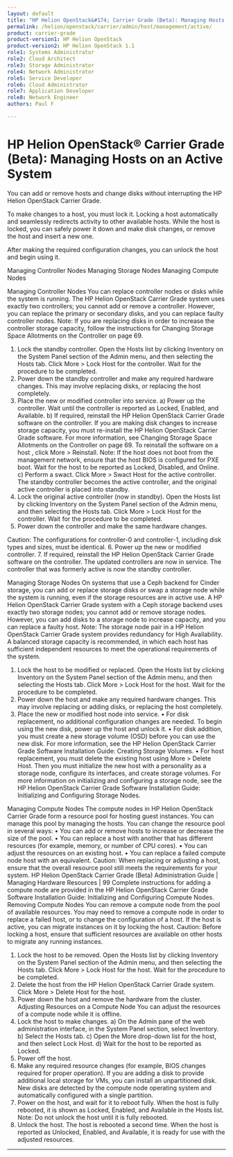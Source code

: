 ```yaml
---
layout: default
title: "HP Helion OpenStack&#174; Carrier Grade (Beta): Managing Hosts on an Active System"
permalink: /helion/openstack/carrier/admin/host/management/active/
product: carrier-grade
product-version1: HP Helion OpenStack
product-version2: HP Helion OpenStack 1.1
role1: Systems Administrator 
role2: Cloud Architect 
role3: Storage Administrator 
role4: Network Administrator 
role5: Service Developer 
role6: Cloud Administrator 
role7: Application Developer 
role8: Network Engineer 
authors: Paul F

---
```

<!--UNDER REVISION-->

<script>

function PageRefresh {
onLoad="window.refresh"
}

PageRefresh();

</script>

<!-- <p style="font-size: small;"> <a href="/helion/openstack/carrier/services/imaging/overview/">&#9664; PREV</a> | <a href="/helion/openstack/carrier/services/overview/">&#9650; UP</a> | <a href="/helion/openstack/carrier/services/object/overview/"> NEXT &#9654</a> </p> -->

# HP Helion OpenStack&#174; Carrier Grade (Beta): Managing Hosts on an Active System
<!-- From the Titanium Server Admin Guide -->

You can add or remove hosts and change disks without interrupting the HP Helion OpenStack Carrier Grade.

To make changes to a host, you must lock it. Locking a host automatically and seamlessly redirects activity to other available hosts. While the host is locked, you can safely power it down and make disk changes, or remove the host and insert a new one.

After making the required configuration changes, you can unlock the host and begin using it.

Managing Controller Nodes
Managing Storage Nodes
Managing Compute Nodes


Managing Controller Nodes
You can replace controller nodes or disks while the system is running.
The HP Helion OpenStack Carrier Grade system uses exactly two controllers; you cannot add or remove a controller.
However, you can replace the primary or secondary disks, and you can replace faulty controller nodes.
Note:
If you are replacing disks in order to increase the controller storage capacity, follow the instructions for
Changing Storage Space Allotments on the Controller on page 69.
1. Lock the standby controller.
Open the Hosts list by clicking Inventory on the System Panel section of the Admin menu, and then selecting
the Hosts tab.
Click More > Lock Host for the controller.
Wait for the procedure to be completed.
2. Power down the standby controller and make any required hardware changes.
This may involve replacing disks, or replacing the host completely.
3. Place the new or modified controller into service.
a) Power up the controller.
Wait until the controller is reported as Locked, Enabled, and Available.
b) If required, reinstall the HP Helion OpenStack Carrier Grade software on the controller.
If you are making disk changes to increase storage capacity, you must re-install the HP Helion OpenStack
Carrier Grade software. For more information, see Changing Storage Space Allotments on the Controller on
page 69.
To reinstall the software on a host , click More > Reinstall.
Note:
If the host does not boot from the management network, ensure that the host BIOS is configured for
PXE boot.
Wait for the host to be reported as Locked, Disabled, and Online.
c) Perform a swact.
Click More > Swact Host for the active controller.
The standby controller becomes the active controller, and the original active controller is placed into standby.
4. Lock the original active controller (now in standby).
Open the Hosts list by clicking Inventory on the System Panel section of the Admin menu, and then selecting
the Hosts tab.
Click More > Lock Host for the controller.
Wait for the procedure to be completed.
5. Power down the controller and make the same hardware changes.

Caution:
The configurations for controller-0 and controller-1, including disk types and sizes, must be identical.
6. Power up the new or modified controller.
7. If required, reinstall the HP Helion OpenStack Carrier Grade software on the controller.
The updated controllers are now in service. The controller that was formerly active is now the standby controller.


Managing Storage Nodes
On systems that use a Ceph backend for Cinder storage, you can add or replace storage disks or swap a storage node
while the system is running, even if the storage resources are in active use.
A HP Helion OpenStack Carrier Grade system with a Ceph storage backend uses exactly two storage nodes; you
cannot add or remove storage nodes. However, you can add disks to a storage node to increase capacity, and you can
replace a faulty host.
Note:
The storage node pair in a HP Helion OpenStack Carrier Grade system provides redundancy for High
Availability. A balanced storage capacity is recommended, in which each host has sufficient independent
resources to meet the operational requirements of the system.
1. Lock the host to be modified or replaced.
Open the Hosts list by clicking Inventory on the System Panel section of the Admin menu, and then selecting
the Hosts tab.
Click More > Lock Host for the host.
Wait for the procedure to be completed.
2. Power down the host and make any required hardware changes.
This may involve replacing or adding disks, or replacing the host completely.
3. Place the new or modified host node into service.
• For disk replacement, no additional configuration changes are needed. To begin using the new disk, power up
the host and unlock it.
• For disk addition, you must create a new storage volume (OSD) before you can use the new disk. For more
information, see the HP Helion OpenStack Carrier Grade Software Installation Guide: Creating Storage
Volumes.
• For host replacement, you must delete the existing host using More > Delete Host. Then you must initialize
the new host with a personality as a storage node, configure its interfaces, and create storage volumes. For
more information on initializing and configuring a storage node, see the HP Helion OpenStack Carrier Grade
Software Installation Guide: Initializing and Configuring Storage Nodes.


Managing Compute Nodes
The compute nodes in HP Helion OpenStack Carrier Grade form a resource pool for hosting guest instances. You can
manage this pool by managing the hosts.
You can change the resource pool in several ways:
• You can add or remove hosts to increase or decrease the size of the pool.
• You can replace a host with another that has different resources (for example, memory, or number of CPU cores).
• You can adjust the resources on an existing host.
• You can replace a failed compute node host with an equivalent.
Caution:
When replacing or adjusting a host, ensure that the overall resource pool still meets the requirements for your
system.
HP Helion OpenStack Carrier Grade (Beta) Administration Guide | Managing Hardware Resources | 99
Complete instructions for adding a compute node are provided in the HP Helion OpenStack Carrier Grade Software
Installation Guide: Initializing and Configuring Compute Nodes.
Removing Compute Nodes
You can remove a compute node from the pool of available resources.
You may need to remove a compute node in order to replace a failed host, or to change the configuration of a host. If
the host is active, you can migrate instances on it by locking the host.
Caution:
Before locking a host, ensure that sufficient resources are available on other hosts to migrate any running
instances.
1. Lock the host to be removed.
Open the Hosts list by clicking Inventory on the System Panel section of the Admin menu, and then selecting
the Hosts tab.
Click More > Lock Host for the host.
Wait for the procedure to be completed.
2. Delete the host from the HP Helion OpenStack Carrier Grade system.
Click More > Delete Host for the host.
3. Power down the host and remove the hardware from the cluster.
Adjusting Resources on a Compute Node
You can adjust the resources of a compute node while it is offline.
1. Lock the host to make changes.
a) On the Admin pane of the web administration interface, in the System Panel section, select Inventory.
b) Select the Hosts tab.
c) Open the More drop-down list for the host, and then select Lock Host.
d) Wait for the host to be reported as Locked.
2. Power off the host.
3. Make any required resource changes (for example, BIOS changes required for proper operation).
If you are adding a disk to provide additional local storage for VMs, you can install an unpartitioned disk. New
disks are detected by the compute node operating system and automatically configured with a single partition.
4. Power on the host, and wait for it to reboot fully.
When the host is fully rebooted, it is shown as Locked, Enabled, and Available in the Hosts list.
Note:
Do not unlock the host until it is fully rebooted.
5. Unlock the host.
The host is rebooted a second time.
When the host is reported as Unlocked, Enabled, and Available, it is ready for use with the adjusted resources.
----